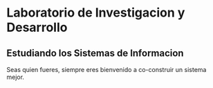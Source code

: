 # Laboratorio de Investigacion y Desarrollo
## Estudiando los Sistemas de Informacion

Seas quien fueres, siempre eres bienvenido a co-construir un sistema mejor.
